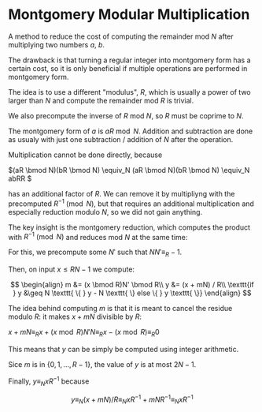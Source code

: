 # Montgomery Modular Multiplication

A method to reduce the cost of computing the remainder mod $N$ after multiplying two numbers $a$, $b$.

The drawback is that turning a regular integer into montgomery form has a certain cost, so it is only beneficial if multiple operations are performed in montgomery form.

The idea is to use a different "modulus", $R$, which is usually a power of two larger than $N$ and compute the remainder mod $R$ is trivial.

We also precompute the inverse of $R$ mod $N$, so $R$ must be coprime to $N$.

The montgomery form of $a$ is $aR \bmod N$. Addition and subtraction are done as usualy with just one subtraction / addition of $N$ after the operation.

Multiplication cannot be done directly, because

$(aR \bmod N)(bR \bmod N) \equiv_N (aR \bmod N)(bR \bmod N) \equiv_N abRR $

has an additional factor of $R$. We can remove it by multipliyng with the precomputed $R^{-1} \pmod N$, but that requires an additional multiplication and especially reduction modulo $N$, so we did not gain anything.

The key insight is the montgomery reduction, which computes the product with $R^{-1} \pmod N$ and reduces mod $N$ at the same time:

For this, we precompute some $N'$ such that $NN' \equiv_{R} -1$.

Then, on input $x \leq RN - 1$ we compute:

$$ \begin{align}
    m &= (x \bmod R)N' \bmod R\\
    y &= (x + mN) / R\\
    \texttt{if } y &\geq N \texttt{ \{ } y - N \texttt{ \} else \{ } y \texttt{ \}}
\end{align} $$

The idea behind computing $m$ is that it is meant to cancel the residue modulo $R$: it makes $x + mN$ divisible by $R$:

$x + mN \equiv_R x + (x \bmod R)N'N \equiv_R x - (x \bmod R) \equiv_R 0$

This means that $y$ can be simply be computed using integer arithmetic.

Sice $m$ is in $\{0,1,...,R-1\}$, the value of $y$ is at most $2N - 1$.

Finally, $y \equiv_N x R^{-1}$ because

$$ y \equiv_N (x + mN) / R \equiv_N xR^{-1} + mNR^{-1} \equiv_N xR^{-1} $$
